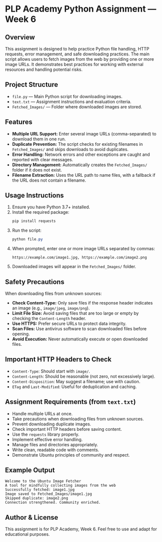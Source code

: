 # PLP Academy Python Assignment — Week 6

## Overview
This assignment is designed to help practice Python file handling, HTTP requests, error management, and safe downloading practices. The main script allows users to fetch images from the web by providing one or more image URLs. It demonstrates best practices for working with external resources and handling potential risks.

## Project Structure
- `file.py` — Main Python script for downloading images.
- `text.txt` — Assignment instructions and evaluation criteria.
- `Fetched_Images/` — Folder where downloaded images are stored.

## Features
- **Multiple URL Support:** Enter several image URLs (comma-separated) to download them in one run.
- **Duplicate Prevention:** The script checks for existing filenames in `Fetched_Images/` and skips downloads to avoid duplicates.
- **Error Handling:** Network errors and other exceptions are caught and reported with clear messages.
- **Directory Management:** Automatically creates the `Fetched_Images/` folder if it does not exist.
- **Filename Extraction:** Uses the URL path to name files, with a fallback if the URL does not contain a filename.

## Usage Instructions
1. Ensure you have Python 3.7+ installed.
2. Install the required package:
   ```powershell
   pip install requests
   ```
3. Run the script:
   ```powershell
   python file.py
   ```
4. When prompted, enter one or more image URLs separated by commas:
   ```
   https://example.com/image1.jpg, https://example.com/image2.png
   ```
5. Downloaded images will appear in the `Fetched_Images/` folder.

## Safety Precautions
When downloading files from unknown sources:
- **Check Content-Type:** Only save files if the response header indicates an image (e.g., `image/jpeg`, `image/png`).
- **Limit File Size:** Avoid saving files that are too large or empty by checking the `Content-Length` header.
- **Use HTTPS:** Prefer secure URLs to protect data integrity.
- **Scan Files:** Use antivirus software to scan downloaded files before opening.
- **Avoid Execution:** Never automatically execute or open downloaded files.

## Important HTTP Headers to Check
- `Content-Type`: Should start with `image/`.
- `Content-Length`: Should be reasonable (not zero, not excessively large).
- `Content-Disposition`: May suggest a filename; use with caution.
- `ETag` and `Last-Modified`: Useful for deduplication and caching.

## Assignment Requirements (from `text.txt`)
- Handle multiple URLs at once.
- Take precautions when downloading files from unknown sources.
- Prevent downloading duplicate images.
- Check important HTTP headers before saving content.
- Use the `requests` library properly.
- Implement effective error handling.
- Manage files and directories appropriately.
- Write clean, readable code with comments.
- Demonstrate Ubuntu principles of community and respect.

## Example Output
```
Welcome to the Ubuntu Image Fetcher
A tool for mindfully collecting images from the web
Successfully fetched: image1.jpg
Image saved to Fetched_Images/image1.jpg
Skipped duplicate: image2.png
Connection strengthened. Community enriched.
```
## Author & License
This assignment is for PLP Academy, Week 6. Feel free to use and adapt for educational purposes.
